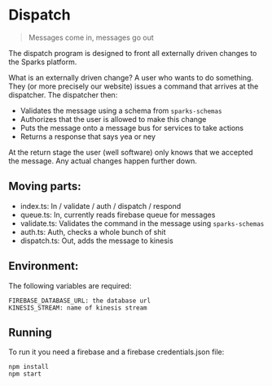 # Dispatch

> Messages come in, messages go out

The dispatch program is designed to front all externally driven changes to the Sparks platform.

What is an externally driven change? A user who wants to do something. They (or more precisely our website) issues a command that arrives at the dispatcher. The dispatcher then:

* Validates the message using a schema from `sparks-schemas`
* Authorizes that the user is allowed to make this change
* Puts the message onto a message bus for services to take actions
* Returns a response that says yea or ney

At the return stage the user (well software) only knows that we accepted the message. Any actual changes happen further down.

## Moving parts:

* index.ts: In / validate / auth / dispatch / respond
* queue.ts: In, currently reads firebase queue for messages
* validate.ts: Validates the command in the message using `sparks-schemas`
* auth.ts: Auth, checks a whole bunch of shit
* dispatch.ts: Out, adds the message to kinesis

## Environment:

The following variables are required:

```
FIREBASE_DATABASE_URL: the database url
KINESIS_STREAM: name of kinesis stream
```

## Running

To run it you need a firebase and a firebase credentials.json file:

```
npm install
npm start
```

